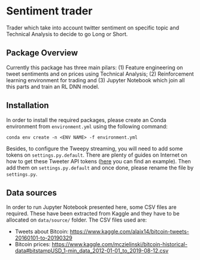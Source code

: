 # Sentiment trader

Trader which take into account twitter sentiment on specific topic and Technical Analysis to decide to go Long or Short.

## Package Overview

Currently this package has three main pilars: (1) Feature engineering on tweet sentiments and on prices using Technical Analysis; (2) Reinforcement learning environment for trading and (3) Jupyter Notebook which join all this parts and train an RL DNN model.

## Installation

In order to install the required packages, please create an Conda environment from `environment.yml` using the following command:

```
conda env create -n <ENV NAME> -f environment.yml
```

Besides, to configure the Tweepy streaming, you will need to add some tokens on `settings.py.default`. There are plenty of guides on Internet on how to get these Tweeter API tokens ([here](https://elfsight.com/blog/2020/03/how-to-get-twitter-api-key/) you can find an example). Then add them on `settings.py.default` and once done, please rename the file by `settings.py`.

## Data sources

In order to run Jupyter Notebook presented here, some CSV files are required. These have been extracted from Kaggle and they have to be allocated on `data/source/` folder. The CSV files used are:

* Tweets about Bitcoin: https://www.kaggle.com/alaix14/bitcoin-tweets-20160101-to-20190329
* Bitcoin prices: https://www.kaggle.com/mczielinski/bitcoin-historical-data#bitstampUSD_1-min_data_2012-01-01_to_2019-08-12.csv